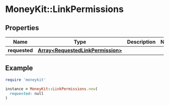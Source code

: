 # MoneyKit::LinkPermissions

## Properties

| Name | Type | Description | Notes |
| ---- | ---- | ----------- | ----- |
| **requested** | [**Array&lt;RequestedLinkPermission&gt;**](RequestedLinkPermission.md) |  |  |

## Example

```ruby
require 'moneykit'

instance = MoneyKit::LinkPermissions.new(
  requested: null
)
```

